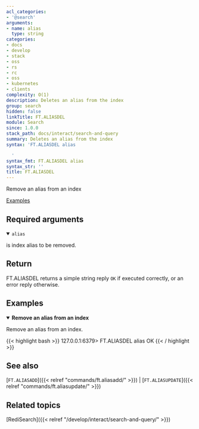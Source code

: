 ```yaml
---
acl_categories:
- '@search'
arguments:
- name: alias
  type: string
categories:
- docs
- develop
- stack
- oss
- rs
- rc
- oss
- kubernetes
- clients
complexity: O(1)
description: Deletes an alias from the index
group: search
hidden: false
linkTitle: FT.ALIASDEL
module: Search
since: 1.0.0
stack_path: docs/interact/search-and-query
summary: Deletes an alias from the index
syntax: 'FT.ALIASDEL alias

  '
syntax_fmt: FT.ALIASDEL alias
syntax_str: ''
title: FT.ALIASDEL
---
```


Remove an alias from an index

[Examples](#examples)

## Required arguments

<details open>
<summary><code>alias</code></summary>

is index alias to be removed.
</details>

## Return

FT.ALIASDEL returns a simple string reply `OK` if executed correctly, or an error reply otherwise.

## Examples

<details open>
<summary><b>Remove an alias from an index</b></summary>

Remove an alias from an index.

{{< highlight bash >}}
127.0.0.1:6379> FT.ALIASDEL alias
OK
{{< / highlight >}}
</details>

## See also

[`FT.ALIASADD`]({{< relref "commands/ft.aliasadd/" >}}) | [`FT.ALIASUPDATE`]({{< relref "commands/ft.aliasupdate/" >}}) 

## Related topics

[RediSearch]({{< relref "/develop/interact/search-and-query/" >}})